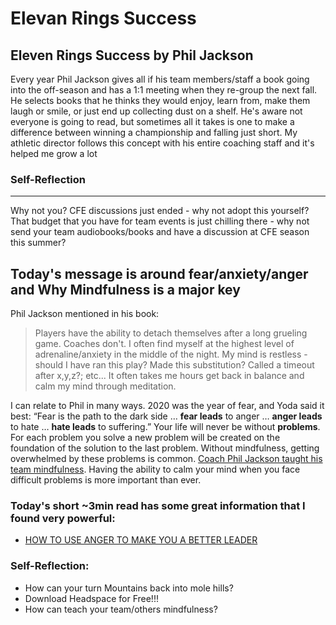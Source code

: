 # Elevan Rings Success


## Eleven Rings Success by Phil Jackson 

Every year Phil Jackson gives all if his team members/staff a book going into the off-season and has a 1:1 meeting when they re-group the next fall. He selects books that he thinks they would enjoy, learn from, make them laugh or smile, or just end up collecting dust on a shelf. He's aware not everyone is going to read, but sometimes all it takes is one to make a difference between winning a championship and falling just short. My athletic director follows this concept with his entire coaching staff and it's helped me grow a lot

### Self-Reflection
--------------------------
Why not you? CFE discussions just ended - why not adopt this yourself? That budget that you have for team events is just chilling there - why not send your team audiobooks/books and have a discussion at CFE season this summer? 




## Today's message is around fear/anxiety/anger and Why Mindfulness is a major key

Phil Jackson mentioned in his book:

> Players have the ability to detach themselves after a long grueling game. Coaches don't. I often find myself at the highest level of adrenaline/anxiety in the middle of the night. My mind is restless - should I have ran this play? Made this substitution? Called a timeout after x,y,z?; etc... It often takes me hours get back in balance and calm my mind through meditation.

I can relate to Phil in many ways. 2020 was the year of fear, and Yoda said it best: “Fear is the path to the dark side … **fear leads** to anger … **anger leads** to hate … **hate leads** to suffering.”
Your life will never be without **problems**. For each problem you solve a new problem will be created on the foundation of the solution to the last problem. Without mindfulness, getting overwhelmed by these problems is common. [Coach Phil Jackson taught his team mindfulness](https://www.youtube.com/watch?v=aqz7R-QalqY). Having the ability to calm your mind when you face difficult problems is more important than ever.

### Today's short ~3min read has some great information that I found very powerful:
- [HOW TO USE ANGER TO MAKE YOU A BETTER LEADER](https://leadershipfreak.blog/2021/03/09/how-to-use-anger-to-make-you-a-better-leader/)

### Self-Reflection:
- How can your turn Mountains back into mole hills?
- Download Headspace for Free!!! 
- How can teach your team/others mindfulness?
